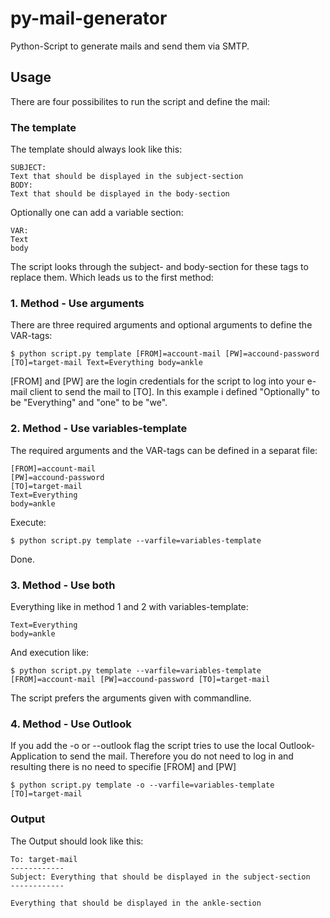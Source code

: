# py-mail-generator
Python-Script to generate mails and send them via SMTP.

## Usage
There are four possibilites to run the script and define the mail:

### The template
The template should always look like this:
```
SUBJECT:
Text that should be displayed in the subject-section
BODY:
Text that should be displayed in the body-section
```
Optionally one can add a variable section:
```
VAR:
Text
body
```
The script looks through the subject- and body-section for these tags to replace them. Which leads us to the first method:

### 1. Method - Use arguments
There are three required arguments and optional arguments to define the VAR-tags:
```
$ python script.py template [FROM]=account-mail [PW]=accound-password [TO]=target-mail Text=Everything body=ankle
```
[FROM] and [PW] are the login credentials for the script to log into your e-mail client to send the mail to [TO].
In this example i defined "Optionally" to be "Everything" and "one" to be "we".

### 2. Method - Use variables-template
The required arguments and the VAR-tags can be defined in a separat file:
```
[FROM]=account-mail
[PW]=accound-password
[TO]=target-mail
Text=Everything
body=ankle
```
Execute:
```
$ python script.py template --varfile=variables-template
```
Done.

### 3. Method - Use both
Everything like in method 1 and 2 with variables-template:
```
Text=Everything
body=ankle
```
And execution like:
```
$ python script.py template --varfile=variables-template [FROM]=account-mail [PW]=accound-password [TO]=target-mail
```
The script prefers the arguments given with commandline.

### 4. Method - Use Outlook
If you add the -o or --outlook flag the script tries to use the local Outlook-Application to send the mail.
Therefore you do not need to log in and resulting there is no need to specifie [FROM] and [PW]
```
$ python script.py template -o --varfile=variables-template [TO]=target-mail
```

### Output
The Output should look like this:
```
To: target-mail
------------
Subject: Everything that should be displayed in the subject-section
------------

Everything that should be displayed in the ankle-section
```
